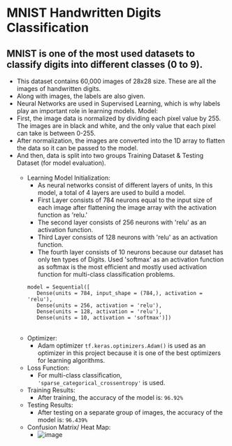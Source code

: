 # MNIST Handwritten Digits Classification<br/>
## MNIST is one of the most used datasets to classify digits into different classes (0 to 9).<br/>
- This dataset contains 60,000 images of 28x28 size. These are all the images of handwritten digits.
- Along with images, the labels are also given.
- Neural Networks are used in Supervised Learning, which is why labels play an important role in learning models.
Model:
- First, the image data is normalized by dividing each pixel value by 255. The images are in black and white, and the only value that each pixel can take is between 0-255.
- After normalization, the images are converted into the 1D array to flatten the data so it can be passed to the model.
- And then, data is split into two groups Training Dataset & Testing Dataset (for model evaluation). <br/><br/>
  - Learning Model Initialization:
    - As neural networks consist of different layers of units, In this model, a total of 4 layers are used to build a model.
    - First Layer consists of 784 neurons equal to the input size of each image after flattening the image array with the activation function as 'relu.'
    - The second layer consists of 256 neurons with 'relu' as an activation function.
    - Third Layer consists of 128 neurons with 'relu' as an activation function.
    - The fourth layer consists of 10 neurons because our dataset has only ten types of Digits. Used 'softmax' as an activation function as softmax is the most efficient and mostly used activation function for multi-class classification problems.
    ```
    model = Sequential([
       Dense(units = 784, input_shape = (784,), activation = 'relu'),
       Dense(units = 256, activation = 'relu'),
       Dense(units = 128, activation = 'relu'),
       Dense(units = 10, activation = 'softmax')])
    ```
    <br/>
  - Optimizer:
    - Adam optimizer ```tf.keras.optimizers.Adam()``` is used as an optimizer in this project because it is one of the best optimizers for learning algorithms.
  - Loss Function:
    - For multi-class classification, ```'sparse_categorical_crossentropy'``` is used. 
  - Training Results:
    - After training, the accuracy of the model is: ```96.92%``` 
  - Testing Results:
    - After testing on a separate group of images, the accuracy of the model is: ```96.439%```
  - Confusion Matrix/ Heat Map:
    - ![image](https://user-images.githubusercontent.com/96788451/194772492-f199a344-1804-4433-b1d2-f3052c71d757.png)
